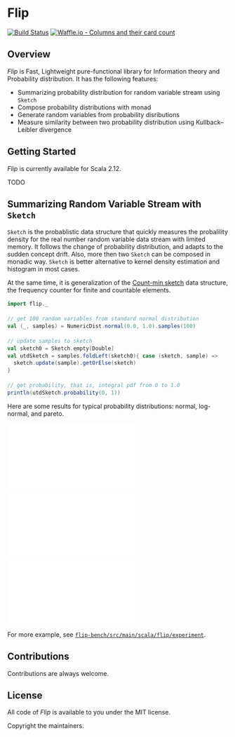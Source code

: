 # Flip 

[![Build Status](https://travis-ci.org/xxxnell/flip.svg?branch=master)](https://travis-ci.org/xxxnell/flip)
[![Waffle.io - Columns and their card count](https://badge.waffle.io/xxxnell/flip.svg?columns=to%20do)](https://waffle.io/xxxnell/flip)

## Overview

*Flip* is Fast, Lightweight pure-functional library for Information theory and Probability distribution. It has the following features:

* Summarizing probability distribution for random variable stream using `Sketch`
* Compose probability distributions with monad
* Generate random variables from probability disributions 
* Measure similarity between two probability distribution using Kullback–Leibler divergence


## Getting Started

*Flip* is currently available for Scala 2.12.

TODO


## Summarizing Random Variable Stream with `Sketch`

`Sketch` is the probablistic data structure that quickly measures the probalility density for the real number random variable data stream with limited memory. It follows the change of probability distribution, and adapts to the sudden concept drift. Also, more then two `Sketch` can be composed in monadic way. `Sketch` is better alternative to kernel density estimation and histogram in most cases. 

At the same time, it is generalization of the [Count-min sketch](https://en.wikipedia.org/wiki/Count%E2%80%93min_sketch) data structure, the frequency counter for finite and countable elements.

``` scala 
import flip._

// get 100 random variables from standard normal distribution 
val (_, samples) = NumericDist.normal(0.0, 1.0).samples(100)

// update samples to sketch
val sketch0 = Sketch.empty[Double]
val utdSketch = samples.foldLeft(sketch0){ case (sketch, sample) => 
  sketch.update(sample).getOrElse(sketch) 
}

// get probability, that is, integral pdf from 0 to 1.0
println(utdSketch.probability(0, 1)) 
```

Here are some results for typical probability distributions: normal, log-normal, and pareto.

![density estimation for normal distribution](./flip-docs/resources/basic-normal.pdf)
![density estimation for log-normal distribution](./flip-docs/resources/basic-lognormal.pdf)
![density estimation for pareto distribution](./flip-docs/resources/basic-pareto.pdf)

For more example, see [`flip-bench/src/main/scala/flip/experiment`](https://github.com/xxxnell/flip/tree/develop/flip-bench/src/main/scala/flip/experiment).


## Contributions

Contributions are always welcome. 


## License

All code of *Flip*  is available to you under the MIT license. 

Copyright the maintainers.

